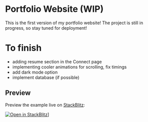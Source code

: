 # Portfolio Website (WIP)

This is the first version of my portfolio website! The project is still in progress, so stay tuned for deployment!

# To finish
- adding resume section in the Connect page
- implementing cooler animations for scrolling, fix timings
- add dark mode option
- implement database (if possible)

## Preview

Preview the example live on [StackBlitz](http://stackblitz.com/):

[![Open in StackBlitz](https://developer.stackblitz.com/img/open_in_stackblitz.svg)](https://stackblitz.com/github/RossEnriquez/portfolio-website)]
